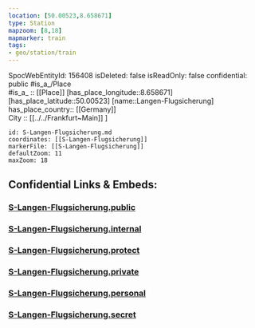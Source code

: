 ```yaml
---
location: [50.00523,8.658671] 
type: Station 
mapzoom: [8,18] 
mapmarker: train 
tags:
- geo/station/train
---
```

SpocWebEntityId: 156408
isDeleted: false
isReadOnly: false
confidential: public
#is_a_/Place  
#is_a_ :: [[Place]] 
[has_place_longitude::8.658671] 
[has_place_latitude::50.00523] 
[name::Langen-Flugsicherung] 
has_place_country:: [[Germany]]  
City :: [[../../Frankfurt~Main]] ] 


```leaflet
id: S-Langen-Flugsicherung.md
coordinates: [[S-Langen-Flugsicherung]] 
markerFile: [[S-Langen-Flugsicherung]] 
defaultZoom: 11 
maxZoom: 18
```


## Confidential Links & Embeds: 

### [S-Langen-Flugsicherung.public](/_public/\Earth\Continent\Europe\Europe~Central\Germany\Germany~West\Hessen\counties~Hessen\Frankfurt~Main\Stations-FFM~SS-Langen-Flugsicherung.public.md) 

### [S-Langen-Flugsicherung.internal](/_internal/\Earth\Continent\Europe\Europe~Central\Germany\Germany~West\Hessen\counties~Hessen\Frankfurt~Main\Stations-FFM~SS-Langen-Flugsicherung.internal.md) 

### [S-Langen-Flugsicherung.protect](/_protect/\Earth\Continent\Europe\Europe~Central\Germany\Germany~West\Hessen\counties~Hessen\Frankfurt~Main\Stations-FFM~SS-Langen-Flugsicherung.protect.md) 

### [S-Langen-Flugsicherung.private](/_private/\Earth\Continent\Europe\Europe~Central\Germany\Germany~West\Hessen\counties~Hessen\Frankfurt~Main\Stations-FFM~SS-Langen-Flugsicherung.private.md) 

### [S-Langen-Flugsicherung.personal](/_personal/\Earth\Continent\Europe\Europe~Central\Germany\Germany~West\Hessen\counties~Hessen\Frankfurt~Main\Stations-FFM~SS-Langen-Flugsicherung.personal.md) 

### [S-Langen-Flugsicherung.secret](/_secret/\Earth\Continent\Europe\Europe~Central\Germany\Germany~West\Hessen\counties~Hessen\Frankfurt~Main\Stations-FFM~SS-Langen-Flugsicherung.secret.md)


